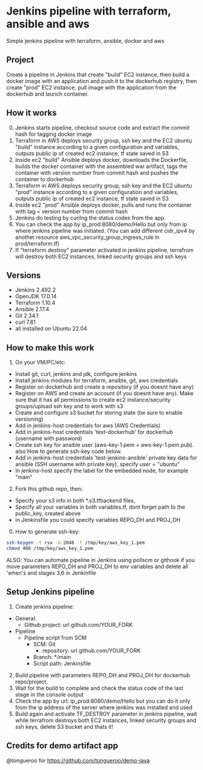 # Jenkins pipeline with terraform, ansible and aws

Simple jenkins pipeline with terraform, ansible, docker and aws

## Project

Create a pipeline in Jenkins that create "build" EC2 instance, then build a docker image with an application and push it to the dockerhub registry, then create "prod" EC2 instance, pull image with the application from the dockerhub and launch container.

## How it works

0. Jenkins starts pipeline, сheckout source code and extract the commit hash for tagging docker image
1. Terraform in AWS deploys security group, ssh key and the EC2 ubuntu "build" instance according to a given configuration and variables, outputs public ip of created ec2 instance, tf state saved in S3
2. Inside ec2 "build" Ansible deploys docker, downloads the Dockerfile, builds the docker container with the assembled war artifact, tags the container with version number from commit hash and pushes the container to dockerhub 
3. Terraform in AWS deploys security group, ssh key and the EC2 ubuntu "prod" instance according to a given configuration and variables, outputs public ip of created ec2 instance, tf state saved in S3
4. Inside ec2 "prod" Ansible deploys docker, pulls and runs the container with tag = version number from commit hash
5. Jenkins do testing by curilng the status codes from the app
6. You can check the app by ip_prod:8080/demo/Hello but only from ip where jenkins pipeline was initiated. (You can add different cidr_ipv4 by another resource aws_vpc_security_group_ingress_rule in prod/terraform.tf)
7. If "terraform destroy" parameter activated in jenkins pipeline, terrafrom will destroy both EC2 instances, linked security groups and ssh keys

## Versions

- Jenkins 2.492.2
- OpenJDK 17.0.14
- Terraform 1.10.4
- Ansible 2.17.4
- Git 2.34.1
- curl 7.81
- all installed on Ubuntu 22.04
  
## How to make this work

1. On your VM/PC/etc:

- Install git, curl, jenkins and jdk, configure jenkins
- Install jenkins modules for terraform, ansible, git, aws credentials
- Register on dockerhub and create a repository (if you doesnt have any)
- Register on AWS and create an account (if you doesnt have any). Make sure that it has all permissions to create ec2 instance/security groups/upload ssh key and to work with s3
- Create and configure s3 bucket for storing state (be sure to enable versioning)
- Add in jenkins-host credentials for aws (AWS Credentials)
- Add in jenkins-host credentials 'test-dockerhub' for dockerhub (username with password)
- Create ssh key for ansible user (aws-key-1.pem + aws-key-1.pem.pub). also How to generate ssh-key code below.
- Add in jenkins-host credentials 'test-jenkins-ansible' private key data for ansible (SSH username with private key), specify user = "ubuntu"
- In jenkins-host specify the label for the embedded node, for example "main"

2. Fork this github repo, then:
- Specify your s3 info in both *.s3.tfbackend files,
- Specify all your variables in both variables.tf, dont forget path to the public_key, created above
- in Jenkinsfile you could specify variables REPO_DH and PROJ_DH

0. How to generate ssh-key:
``` bash
ssh-keygen -t rsa -b 2048 -f /tmp/key/aws_key_1.pem
chmod 400 /tmp/key/aws_key_1.pem
```

ALSO: You can automate pipeline in Jenkins using pollscm or githook if you move parameters REPO_DH and PROJ_DH to env variables and delete all 'when's and stages 3,6 in Jenkinfile

## Setup Jenkins pipeline

1. Create jenkins pipeline:
- General:
  - Github project: url github.com/YOUR_FORK
- Pipeline
  - Pipeline script from SCM
    - SCM: Git
      - repository: url github.com/YOUR_FORK
    - Branch: */main
    - Script path: Jenkinsfile
2. Build pipeline with parameters REPO_DH and PROJ_DH for dockerhub repo/project.
3. Wait for the build to complete and check the status code of the last stage in the console output
4. Check the app by url: ip_prod:8080/demo/Hello but you can do it only from the ip address of the server where jenkins was installed and used
5. Build again and activate TF_DESTROY parameter in jenkins pipeline, wait while terrafrom destroys both EC2 instances, linked security groups and ssh keys, delete S3 bucket and thats it!

## Credits for demo artifact app
@tongueroo for https://github.com/tongueroo/demo-java
